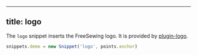 ***

## title: logo

The `logo` snippet inserts the FreeSewing logo. It is
provided by [plugin-logo](/reference/plugins/logo/).

```js
snippets.demo = new Snippet('logo', points.anchor)
```

<Example part="snippets_logo" caption="An example of the logo snippet" />
